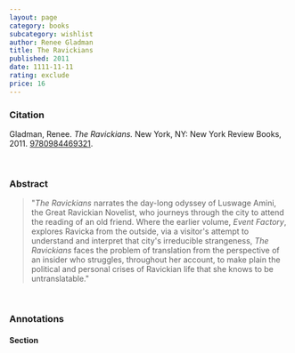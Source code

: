 ```yaml
---
layout: page
category: books
subcategory: wishlist
author: Renee Gladman
title: The Ravickians
published: 2011
date: 1111-11-11
rating: exclude
price: 16
---
```


### Citation

Gladman, Renee. *The Ravickians.* New York, NY: New York Review Books, 2011. [9780984469321](https://www.nyrb.com/collections/dorothy-a-publishing-project/products/the-ravickians?variant=41407068504232).

<br>

### Abstract

> "*The Ravickians* narrates the day-long odyssey of Luswage Amini, the Great Ravickian Novelist, who journeys through the city to attend the reading of an old friend. Where the earlier volume, *Event Factory*, explores Ravicka from the outside, via a visitor's attempt to understand and interpret that city's irreducible strangeness, *The Ravickians* faces the problem of translation from the perspective of an insider who struggles, throughout her account, to make plain the political and personal crises of Ravickian life that she knows to be untranslatable."

<br>

### Annotations

#### Section

<br>
